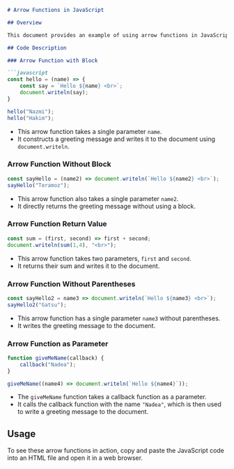 ```markdown
# Arrow Functions in JavaScript

## Overview

This document provides an example of using arrow functions in JavaScript. Arrow functions offer a concise syntax and are often used for function expressions.

## Code Description

### Arrow Function with Block

```javascript
const hello = (name) => {
    const say = `Hello ${name} <br>`;
    document.writeln(say);
}

hello("Nazmi");
hello("Hakim");
```

- This arrow function takes a single parameter `name`.
- It constructs a greeting message and writes it to the document using `document.writeln`.

### Arrow Function Without Block

```javascript
const sayHello = (name2) => document.writeln(`Hello ${name2} <br>`);
sayHello("Teramoz");
```

- This arrow function also takes a single parameter `name2`.
- It directly returns the greeting message without using a block.

### Arrow Function Return Value

```javascript
const sum = (first, second) => first + second;
document.writeln(sum(1,4), "<br>");
```

- This arrow function takes two parameters, `first` and `second`.
- It returns their sum and writes it to the document.

### Arrow Function Without Parentheses

```javascript
const sayHello2 = name3 => document.writeln(`Hello ${name3} <br>`);
sayHello2("Gatsu");
```

- This arrow function has a single parameter `name3` without parentheses.
- It writes the greeting message to the document.

### Arrow Function as Parameter

```javascript
function giveMeName(callback) {
    callback("Nadea");
}

giveMeName((name4) => document.writeln(`Hello ${name4}`));
```

- The `giveMeName` function takes a callback function as a parameter.
- It calls the callback function with the name `"Nadea"`, which is then used to write a greeting message to the document.

## Usage

To see these arrow functions in action, copy and paste the JavaScript code into an HTML file and open it in a web browser.
